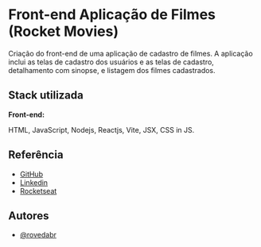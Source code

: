 
# Front-end Aplicação de Filmes (Rocket Movies)

Criação do front-end de uma aplicação de cadastro de filmes. A aplicação inclui as telas de cadastro dos usuários e as telas de cadastro, detalhamento com sinopse, e listagem dos filmes cadastrados.




## Stack utilizada

**Front-end:** 

HTML, JavaScript, Nodejs, Reactjs, Vite, JSX, CSS in JS.

## Referência

 - [GitHub](https://github.com/rovedabr)
 - [Linkedin](https://www.linkedin.com/in/ivan-roveda-952827b8/)
 - [Rocketseat](https://www.rocketseat.com.br/)



## Autores

- [@rovedabr](https://github.com/rovedabr)

